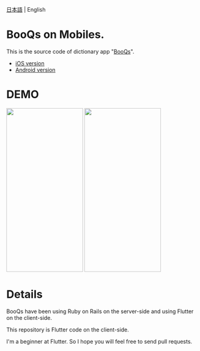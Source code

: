 [日本語](./README.md) | English

# BooQs on Mobiles.

This is the source code of dictionary app "[BooQs](https://www.diqt.net/)".

-  [iOS version](https://apps.apple.com/jp/app/booqs/id1594559036?ign-itsct=apps_box_link&ign-itscg=30200)
-  [Android version](https://play.google.com/store/apps/details?id=com.booqs.booqs_mobile)

# DEMO
<img src="https://user-images.githubusercontent.com/44082240/143387347-f3ed318b-ded1-4a82-8b2e-a055c3d602f5.png" width=200 height=429/> <img src="https://user-images.githubusercontent.com/44082240/143387415-59e4f85b-817e-4184-bfd9-a2b41e8cf36b.png" width=200 height=429/> 
                                                                                                               
# Details
BooQs have been using Ruby on Rails on the server-side and using Flutter on the client-side.

This repository is Flutter code on the client-side.

I'm a beginner at Flutter.
So I hope you will feel free to send pull requests.
